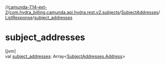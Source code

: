 //[camunda-7.14-ext-2](../../../../index.md)/[com.hydra_billing.camunda.api.hydra.rest.v2.subjects](../../index.md)/[SubjectAddresses](../index.md)/[ListResponse](index.md)/[subject_addresses](subject_addresses.md)

# subject_addresses

[jvm]\
val [subject_addresses](subject_addresses.md): Array<[SubjectAddresses.Address](../-address/index.md)>
